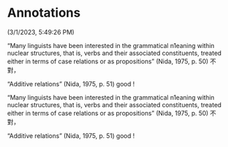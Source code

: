# Annotations 

(3/1/2023, 5:49:26 PM)

“Many linguists have been interested in the grammatical n1eaning within nuclear structures, that is, verbs and their associated constituents, treated either in terms of case relations or as propositions” (Nida, 1975, p. 50) 不對，

“Additive relations” (Nida, 1975, p. 51) good !


“Many linguists have been interested in the grammatical n1eaning within nuclear structures, that is, verbs and their associated constituents, treated either in terms of case relations or as propositions” (Nida, 1975, p. 50) 不對，

“Additive relations” (Nida, 1975, p. 51) good !